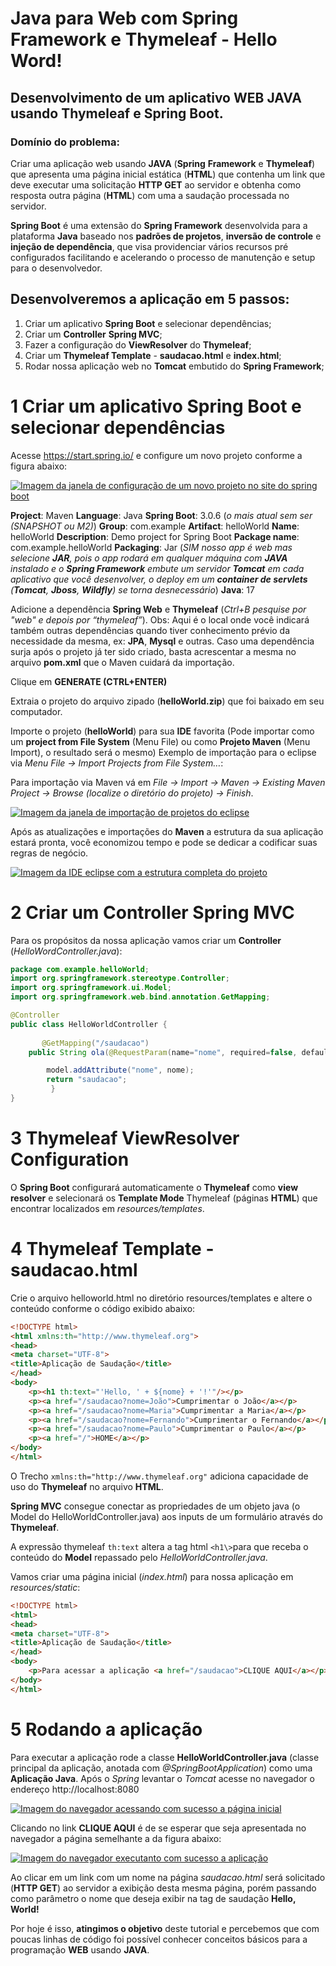 # Java para Web com Spring Framework e Thymeleaf - Hello Word!

## Desenvolvimento de um aplicativo WEB JAVA usando Thymeleaf e Spring Boot.

### Domínio do problema:
Criar uma aplicação web usando **JAVA** (**Spring** **Framework** e **Thymeleaf**) que apresenta uma página inicial estática (**HTML**) que contenha um link que deve executar uma solicitação **HTTP GET** ao servidor e obtenha como resposta outra página (**HTML**) com uma a saudação processada no servidor.

**Spring Boot** é uma extensão do **Spring Framework** desenvolvida para a plataforma **Java** baseado nos **padrões de projetos**, **inversão de controle** e **injeção de dependência**, que visa providenciar vários recursos pré configurados facilitando e acelerando o processo de manutenção e setup para o desenvolvedor.

## Desenvolveremos a aplicação em 5 passos:
1. Criar um aplicativo **Spring Boot** e selecionar dependências;
2. Criar um **Controller** **Spring MVC**; 
3. Fazer a configuração do **ViewResolver** do **Thymeleaf**;
4. Criar um **Thymeleaf Template** - **saudacao.html** e **index.html**; 
5. Rodar nossa aplicação web no **Tomcat** embutido do **Spring Framework**;

# 1 Criar um aplicativo Spring Boot e selecionar dependências
Acesse https://start.spring.io/ e configure um novo projeto conforme a figura abaixo:

[![Imagem da janela de configuração de um novo projeto no site do spring boot](/../../../../ferreira2006/imagens/blob/master/gitimg/img/image5.png)](#)

**Project**: Maven
**Language**: Java
**Spring Boot**: 3.0.6 (*o mais atual sem ser (SNAPSHOT ou M2)*)
**Group**: com.example
**Artifact**: helloWorld
**Name**: helloWorld
**Description**: Demo project for Spring Boot
**Package name**: com.example.helloWorld
**Packaging**: Jar (*SIM nosso app é web mas selecione **JAR**, pois o app rodará em qualquer máquina com **JAVA** instalado e o **Spring Framework** embute um servidor **Tomcat** em cada aplicativo que você desenvolver, o deploy em um **container de servlets** (**Tomcat**, **Jboss**, **Wildfly**) se torna desnecessário*)
**Java**: 17

Adicione a dependência **Spring Web** e **Thymeleaf** (*Ctrl+B pesquise por "web" e depois por “thymeleaf”*).
Obs: Aqui é o local onde você indicará também outras dependências quando tiver conhecimento prévio da necessidade da mesma, ex: **JPA**, **Mysql** e outras. Caso uma dependência surja após o projeto já ter sido criado, basta acrescentar a mesma no arquivo **pom.xml** que o Maven cuidará da importação.

Clique em **GENERATE (CTRL+ENTER)**

Extraia o projeto do arquivo zipado (**helloWorld.zip**) que foi baixado em seu computador.

Importe o projeto (**helloWorld**) para sua **IDE** favorita (Pode importar como um **project from File System** (Menu File) ou como **Projeto Maven** (Menu Import), o resultado será o mesmo)
Exemplo de importação para o eclipse via *Menu File -> Import Projects from File System…*:


Para importação via Maven vá em *File -> Import -> Maven -> Existing Maven Project -> Browse (localize o diretório do projeto) -> Finish*.

[![Imagem da janela de importação de projetos do eclipse](/../../../../ferreira2006/imagens/blob/master/gitimg/img/image4.png)](#)

Após as atualizações e importações do **Maven** a estrutura da sua aplicação estará pronta, você economizou tempo e pode se dedicar a codificar suas regras de negócio. 

[![Imagem da IDE eclipse com a estrutura completa do projeto](/../../../../ferreira2006/imagens/blob/master/gitimg/img/image2.png)](#)

# 2 Criar um Controller Spring MVC 
Para os propósitos da nossa aplicação vamos criar um **Controller** (*HelloWordController.java*):

```java
package com.example.helloWorld;
import org.springframework.stereotype.Controller;
import org.springframework.ui.Model;
import org.springframework.web.bind.annotation.GetMapping;

@Controller
public class HelloWorldController {
	
       @GetMapping("/saudacao")
	public String ola(@RequestParam(name="nome", required=false, defaultValue="World") String nome, Model model) {

		model.addAttribute("nome", nome);		
		return "saudacao";
         }
}
```

# 3 Thymeleaf ViewResolver Configuration
O **Spring Boot** configurará automaticamente o **Thymeleaf** como **view resolver** e selecionará os **Template Mode** Thymeleaf (páginas **HTML**) que encontrar localizados em *resources/templates*. 

# 4 Thymeleaf Template - saudacao.html
Crie o arquivo helloworld.html no diretório resources/templates e altere o conteúdo conforme o código exibido abaixo:

```html
<!DOCTYPE html>
<html xmlns:th="http://www.thymeleaf.org">
<head>
<meta charset="UTF-8">
<title>Aplicação de Saudação</title>
</head>
<body>
	<p><h1 th:text="'Hello, ' + ${nome} + '!'"/></p>
	<p><a href="/saudacao?nome=João">Cumprimentar o João</a></p>
	<p><a href="/saudacao?nome=Maria">Cumprimentar a Maria</a></p>
	<p><a href="/saudacao?nome=Fernando">Cumprimentar o Fernando</a></p>
	<p><a href="/saudacao?nome=Paulo">Cumprimentar o Paulo</a></p>
	<p><a href="/">HOME</a></p>
</body>
</html>
```

O Trecho ``xmlns:th="http://www.thymeleaf.org"`` adiciona capacidade de uso do **Thymeleaf** no arquivo **HTML**.
 
**Spring MVC** consegue conectar as propriedades de um objeto java (o Model do HelloWorldController.java) aos inputs de um formulário através do **Thymeleaf**.
 
A expressão thymeleaf ``th:text`` altera a tag html ``<h1\>``para que receba o conteúdo do **Model** repassado pelo *HelloWorldController.java*. 

Vamos criar uma página inicial (*index.html*) para nossa aplicação em *resources/static*:

```html
<!DOCTYPE html>
<html>
<head>
<meta charset="UTF-8">
<title>Aplicação de Saudação</title>
</head>
<body>
	<p>Para acessar a aplicação <a href="/saudacao">CLIQUE AQUI</a></p>
</body>
</html>
```
	
# 5 Rodando a aplicação
Para executar a aplicação rode a classe **HelloWorldController.java** (classe principal da aplicação, anotada com *@SpringBootApplication*) como uma **Aplicação Java**. Após o *Spring* levantar o *Tomcat* acesse no navegador o endereço http://localhost:8080

[![Imagem do navegador acessando com sucesso a página inicial](/../../../../ferreira2006/imagens/blob/master/gitimg/img/image3.png)](#)

Clicando no link **CLIQUE AQUI** é de se esperar que seja apresentada no navegador a página semelhante a da figura abaixo:

[![Imagem do navegador executanto com sucesso a aplicação](/../../../../ferreira2006/imagens/blob/master/gitimg/img/image1.png)](#)

Ao clicar em um link com um nome na página *saudacao.html* será solicitado (**HTTP GET**) ao servidor a exibição desta mesma página, porém passando como parâmetro o nome que deseja exibir na tag de saudação **Hello, World!**

Por hoje é isso, **atingimos o objetivo** deste tutorial e percebemos que com poucas linhas de código foi possível conhecer conceitos básicos para a programação **WEB** usando **JAVA**.

